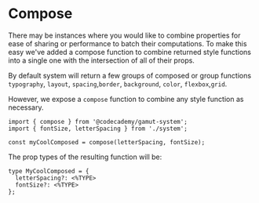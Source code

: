 # Compose

There may be instances where you would like to combine properties for ease of sharing or performance to batch their computations. To make this easy we've added a compose function to combine returned style functions into a single one with the intersection of all of their props.

By default system will return a few groups of composed or group functions `typography`, `layout`, `spacing`,`border`, `background`, `color`, `flexbox`,`grid`.

However, we expose a `compose` function to combine any style function as necessary.

```tsx
import { compose } from '@codecademy/gamut-system';
import { fontSize, letterSpacing } from './system';

const myCoolComposed = compose(letterSpacing, fontSize);
```

The prop types of the resulting function will be:

```tsx
type MyCoolComposed = {
  letterSpacing?: <%TYPE>
  fontSize?: <%TYPE>
};
```
